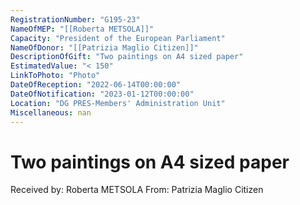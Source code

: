 ```yaml
---
RegistrationNumber: "G195-23"
NameOfMEP: "[[Roberta METSOLA]]"
Capacity: "President of the European Parliament"
NameOfDonor: "[[Patrizia Maglio Citizen]]"
DescriptionOfGift: "Two paintings on A4 sized paper"
EstimatedValue: "< 150"
LinkToPhoto: "Photo"
DateOfReception: "2022-06-14T00:00:00"
DateOfNotification: "2023-01-12T00:00:00"
Location: "DG PRES-Members' Administration Unit"
Miscellaneous: nan
---
```


# Two paintings on A4 sized paper

Received by: Roberta METSOLA
From: Patrizia Maglio Citizen
